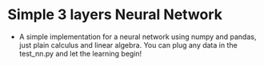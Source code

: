 # Simple 3 layers Neural Network
 - A simple implementation for a neural network using numpy and pandas, just plain calculus and linear algebra. You can plug any data in the test_nn.py and let the learning begin!
